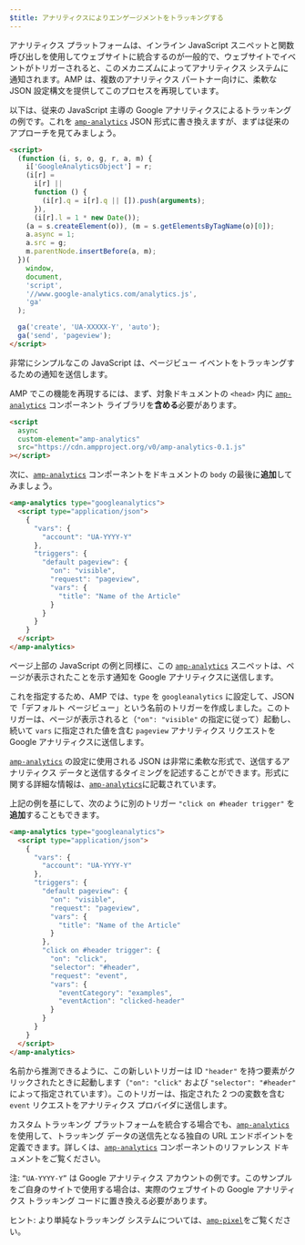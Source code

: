 ```yaml
---
$title: アナリティクスによりエンゲージメントをトラッキングする
---
```


アナリティクス プラットフォームは、インライン JavaScript スニペットと関数呼び出しを使用してウェブサイトに統合するのが一般的で、ウェブサイトでイベントがトリガーされると、このメカニズムによってアナリティクス システムに通知されます。AMP は、複数のアナリティクス パートナー向けに、柔軟な JSON 設定構文を提供してこのプロセスを再現しています。

以下は、従来の JavaScript 主導の Google アナリティクスによるトラッキングの例です。これを [`amp-analytics`](../../../../documentation/components/reference/amp-analytics.md) JSON 形式に書き換えますが、まずは従来のアプローチを見てみましょう。

```html
<script>
  (function (i, s, o, g, r, a, m) {
    i['GoogleAnalyticsObject'] = r;
    (i[r] =
      i[r] ||
      function () {
        (i[r].q = i[r].q || []).push(arguments);
      }),
      (i[r].l = 1 * new Date());
    (a = s.createElement(o)), (m = s.getElementsByTagName(o)[0]);
    a.async = 1;
    a.src = g;
    m.parentNode.insertBefore(a, m);
  })(
    window,
    document,
    'script',
    '//www.google-analytics.com/analytics.js',
    'ga'
  );

  ga('create', 'UA-XXXXX-Y', 'auto');
  ga('send', 'pageview');
</script>
```

非常にシンプルなこの JavaScript は、ページビュー イベントをトラッキングするための通知を送信します。

AMP でこの機能を再現するには、まず、対象ドキュメントの `<head>` 内に [`amp-analytics`](../../../../documentation/components/reference/amp-analytics.md) コンポーネント ライブラリを**含める**必要があります。

```html
<script
  async
  custom-element="amp-analytics"
  src="https://cdn.ampproject.org/v0/amp-analytics-0.1.js"
></script>
```

次に、[`amp-analytics`](../../../../documentation/components/reference/amp-analytics.md) コンポーネントをドキュメントの `body` の最後に**追加**してみましょう。

```html
<amp-analytics type="googleanalytics">
  <script type="application/json">
    {
      "vars": {
        "account": "UA-YYYY-Y"
      },
      "triggers": {
        "default pageview": {
          "on": "visible",
          "request": "pageview",
          "vars": {
            "title": "Name of the Article"
          }
        }
      }
    }
  </script>
</amp-analytics>
```

ページ上部の JavaScript の例と同様に、この [`amp-analytics`](../../../../documentation/components/reference/amp-analytics.md) スニペットは、ページが表示されたことを示す通知を Google アナリティクスに送信します。

これを指定するため、AMP では、`type` を `googleanalytics` に設定して、JSON で「デフォルト ページビュー」という名前のトリガーを作成しました。このトリガーは、ページが表示されると（`"on": "visible"` の指定に従って）起動し、続いて `vars` に指定された値を含む `pageview` アナリティクス リクエストを Google アナリティクスに送信します。

[`amp-analytics`](../../../../documentation/components/reference/amp-analytics.md) の設定に使用される JSON は非常に柔軟な形式で、送信するアナリティクス データと送信するタイミングを記述することができます。形式に関する詳細な情報は、[`amp-analytics`](../../../../documentation/components/reference/amp-analytics.md)に記載されています。

上記の例を基にして、次のように別のトリガー `"click on #header trigger"` を**追加**することもできます。

```html
<amp-analytics type="googleanalytics">
  <script type="application/json">
    {
      "vars": {
        "account": "UA-YYYY-Y"
      },
      "triggers": {
        "default pageview": {
          "on": "visible",
          "request": "pageview",
          "vars": {
            "title": "Name of the Article"
          }
        },
        "click on #header trigger": {
          "on": "click",
          "selector": "#header",
          "request": "event",
          "vars": {
            "eventCategory": "examples",
            "eventAction": "clicked-header"
          }
        }
      }
    }
  </script>
</amp-analytics>
```

名前から推測できるように、この新しいトリガーは ID `"header"` を持つ要素がクリックされたときに起動します（`"on": "click"` および `"selector": "#header"` によって指定されています）。このトリガーは、指定された 2 つの変数を含む `event` リクエストをアナリティクス プロバイダに送信します。

カスタム トラッキング プラットフォームを統合する場合でも、[`amp-analytics`](../../../../documentation/components/reference/amp-analytics.md) を使用して、トラッキング データの送信先となる独自の URL エンドポイントを定義できます。詳しくは、[`amp-analytics`](../../../../documentation/components/reference/amp-analytics.md) コンポーネントのリファレンス ドキュメントをご覧ください。

注: `“UA-YYYY-Y”` は Google アナリティクス アカウントの例です。このサンプルをご自身のサイトで使用する場合は、実際のウェブサイトの Google アナリティクス トラッキング コードに置き換える必要があります。

ヒント: より単純なトラッキング システムについては、[`amp-pixel`](../../../../documentation/components/reference/amp-pixel.md)をご覧ください。
